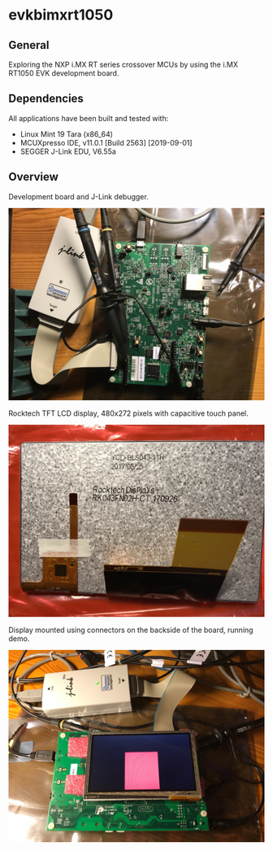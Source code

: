 # evkbimxrt1050

## General
Exploring the NXP i.MX RT series crossover MCUs by using the i.MX RT1050 EVK development board.

## Dependencies
All applications have been built and tested with:

* Linux Mint 19 Tara (x86_64)
* MCUXpresso IDE, v11.0.1 [Build 2563] [2019-09-01]
* SEGGER J-Link EDU, V6.55a

## Overview
Development board and J-Link debugger.

![The board](pictures/evkbimxrt1050.jpg)

Rocktech TFT LCD display, 480x272 pixels with capacitive touch panel.

![The LCD](pictures/lcd_rocktech.jpg)

Display mounted using connectors on the backside of the board, running demo.

![The LCD mounted](pictures/lcd_mounted.jpg)
